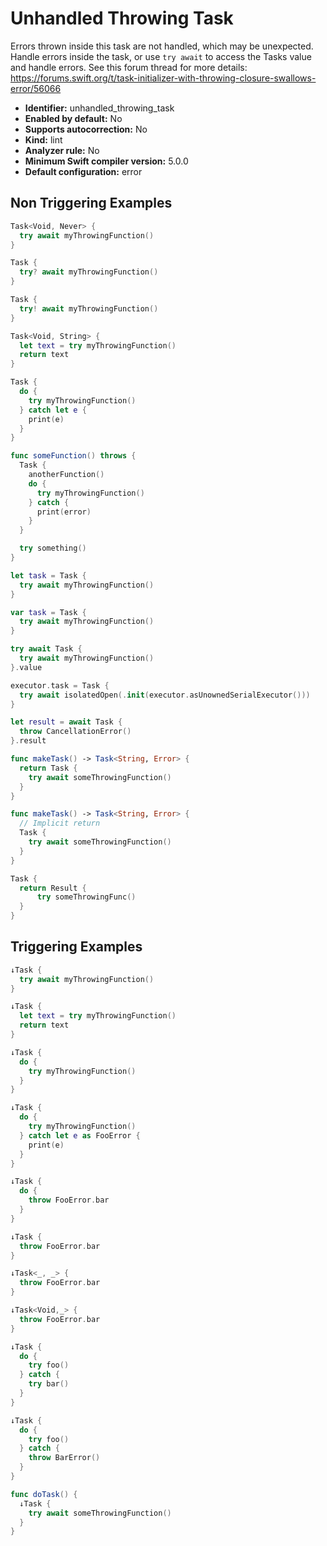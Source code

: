 # Unhandled Throwing Task

Errors thrown inside this task are not handled, which may be unexpected. Handle errors inside the task, or use `try await` to access the Tasks value and handle errors. See this forum thread for more details: https://forums.swift.org/t/task-initializer-with-throwing-closure-swallows-error/56066

* **Identifier:** unhandled_throwing_task
* **Enabled by default:** No
* **Supports autocorrection:** No
* **Kind:** lint
* **Analyzer rule:** No
* **Minimum Swift compiler version:** 5.0.0
* **Default configuration:** error

## Non Triggering Examples

```swift
Task<Void, Never> {
  try await myThrowingFunction()
}
```

```swift
Task {
  try? await myThrowingFunction()
}
```

```swift
Task {
  try! await myThrowingFunction()
}
```

```swift
Task<Void, String> {
  let text = try myThrowingFunction()
  return text
}
```

```swift
Task {
  do {
    try myThrowingFunction()
  } catch let e {
    print(e)
  }
}
```

```swift
func someFunction() throws {
  Task {
    anotherFunction()
    do {
      try myThrowingFunction()
    } catch {
      print(error)
    }
  }

  try something()
}
```

```swift
let task = Task {
  try await myThrowingFunction()
}
```

```swift
var task = Task {
  try await myThrowingFunction()
}
```

```swift
try await Task {
  try await myThrowingFunction()
}.value
```

```swift
executor.task = Task {
  try await isolatedOpen(.init(executor.asUnownedSerialExecutor()))
}
```

```swift
let result = await Task {
  throw CancellationError()
}.result
```

```swift
func makeTask() -> Task<String, Error> {
  return Task {
    try await someThrowingFunction()
  }
}
```

```swift
func makeTask() -> Task<String, Error> {
  // Implicit return
  Task {
    try await someThrowingFunction()
  }
}
```

```swift
Task {
  return Result {
      try someThrowingFunc()
  }
}
```

## Triggering Examples

```swift
↓Task {
  try await myThrowingFunction()
}
```

```swift
↓Task {
  let text = try myThrowingFunction()
  return text
}
```

```swift
↓Task {
  do {
    try myThrowingFunction()
  }
}
```

```swift
↓Task {
  do {
    try myThrowingFunction()
  } catch let e as FooError {
    print(e)
  }
}
```

```swift
↓Task {
  do {
    throw FooError.bar
  }
}
```

```swift
↓Task {
  throw FooError.bar
}
```

```swift
↓Task<_, _> {
  throw FooError.bar
}
```

```swift
↓Task<Void,_> {
  throw FooError.bar
}
```

```swift
↓Task {
  do {
    try foo()
  } catch {
    try bar()
  }
}
```

```swift
↓Task {
  do {
    try foo()
  } catch {
    throw BarError()
  }
}
```

```swift
func doTask() {
  ↓Task {
    try await someThrowingFunction()
  }
}
```